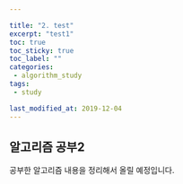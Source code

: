 ```yaml
---

title: "2. test"  
excerpt: "test1"  
toc: true  
toc_sticky: true  
toc_label: ""  
categories:  
 - algorithm_study  
tags:  
 - study

last_modified_at: 2019-12-04
---
```


## 알고리즘 공부2

공부한 알고리즘 내용을 정리해서 올릴 예정입니다.
